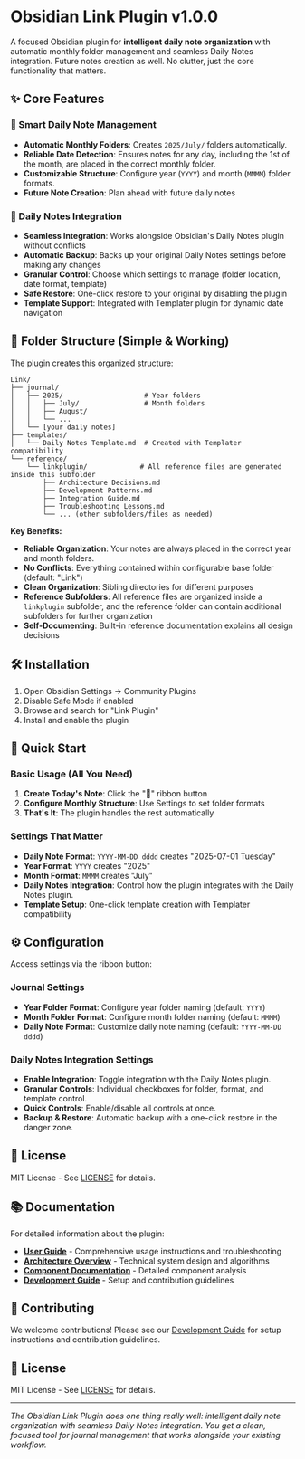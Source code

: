 # Obsidian Link Plugin v1.0.0

A focused Obsidian plugin for **intelligent daily note organization** with automatic monthly folder management and seamless Daily Notes integration. Future notes creation as well. No clutter, just the core functionality that matters.

## ✨ Core Features

### 🎯 Smart Daily Note Management

- **Automatic Monthly Folders**: Creates `2025/July/` folders automatically.
- **Reliable Date Detection**: Ensures notes for any day, including the 1st of the month, are placed in the correct monthly folder.
- **Customizable Structure**: Configure year (`YYYY`) and month (`MMMM`) folder formats.
- **Future Note Creation**: Plan ahead with future daily notes

### 🔗 Daily Notes Integration

- **Seamless Integration**: Works alongside Obsidian's Daily Notes plugin without conflicts
- **Automatic Backup**: Backs up your original Daily Notes settings before making any changes
- **Granular Control**: Choose which settings to manage (folder location, date format, template)
- **Safe Restore**: One-click restore to your original by disabling the plugin
- **Template Support**: Integrated with Templater plugin for dynamic date navigation

## 📁 Folder Structure (Simple & Working)

The plugin creates this organized structure:

```
Link/
├── journal/
│   ├── 2025/                    # Year folders
│   │   ├── July/                # Month folders
│   │   ├── August/
│   │   └── ...
│   └── [your daily notes]
├── templates/
│   └── Daily Notes Template.md  # Created with Templater compatibility
└── reference/
    └── linkplugin/             # All reference files are generated inside this subfolder
        ├── Architecture Decisions.md
        ├── Development Patterns.md
        ├── Integration Guide.md
        ├── Troubleshooting Lessons.md
        └── ... (other subfolders/files as needed)
```

**Key Benefits:**

- **Reliable Organization**: Your notes are always placed in the correct year and month folders.
- **No Conflicts**: Everything contained within configurable base folder (default: "Link")
- **Clean Organization**: Sibling directories for different purposes
- **Reference Subfolders**: All reference files are organized inside a `linkplugin` subfolder, and the reference folder can contain additional subfolders for further organization
- **Self-Documenting**: Built-in reference documentation explains all design decisions

## 🛠️ Installation

1. Open Obsidian Settings → Community Plugins
2. Disable Safe Mode if enabled
3. Browse and search for "Link Plugin"
4. Install and enable the plugin

## 📖 Quick Start

### Basic Usage (All You Need)

1. **Create Today's Note**: Click the "📝" ribbon button
2. **Configure Monthly Structure**: Use Settings to set folder formats
3. **That's It**: The plugin handles the rest automatically

### Settings That Matter

- **Daily Note Format**: `YYYY-MM-DD dddd` creates "2025-07-01 Tuesday"
- **Year Format**: `YYYY` creates "2025"
- **Month Format**: `MMMM` creates "July"
- **Daily Notes Integration**: Control how the plugin integrates with the Daily Notes plugin.
- **Template Setup**: One-click template creation with Templater compatibility

## ⚙️ Configuration

Access settings via the ribbon button:

### Journal Settings

- **Year Folder Format**: Configure year folder naming (default: `YYYY`)
- **Month Folder Format**: Configure month folder naming (default: `MMMM`)
- **Daily Note Format**: Customize daily note naming (default: `YYYY-MM-DD dddd`)

### Daily Notes Integration Settings

- **Enable Integration**: Toggle integration with the Daily Notes plugin.
- **Granular Controls**: Individual checkboxes for folder, format, and template control.
- **Quick Controls**: Enable/disable all controls at once.
- **Backup & Restore**: Automatic backup with a one-click restore in the danger zone.

## 📄 License

MIT License - See [LICENSE](LICENSE) for details.

## 📚 Documentation

For detailed information about the plugin:

- **[User Guide](docs/USER_GUIDE.md)** - Comprehensive usage instructions and troubleshooting
- **[Architecture Overview](docs/ARCHITECTURE.md)** - Technical system design and algorithms
- **[Component Documentation](docs/COMPONENT_DOCUMENTATION.md)** - Detailed component analysis
- **[Development Guide](docs/DEVELOPMENT.md)** - Setup and contribution guidelines

## 🤝 Contributing

We welcome contributions! Please see our [Development Guide](docs/DEVELOPMENT.md) for setup instructions and contribution guidelines.

## 📄 License

MIT License - See [LICENSE](LICENSE) for details.

---

_The Obsidian Link Plugin does one thing really well: intelligent daily note organization with seamless Daily Notes integration. You get a clean, focused tool for journal management that works alongside your existing workflow._
